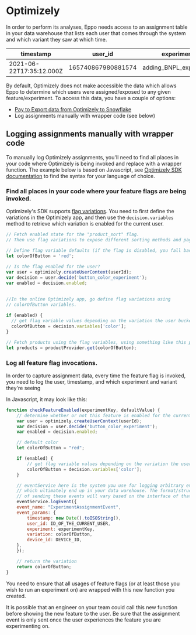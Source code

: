 # Optimizely

In order to perform its analyses, Eppo needs access to an assignment table in your data warehouse that lists each user that comes through the system and which variant they saw at which time.

| timestamp | user_id | experiment | variation |
| --------- | ------- | ---------- | --------- |
| 2021-06-22T17:35:12.000Z | 165740867980881574 | adding_BNPL_experiment | affirm |

By default, Optimizely does not make accessible the data which allows Eppo to determine which users were assigned/exposed to any given feature/experiment. To access this data, you have a couple of options:

- [Pay to Export data from Optimizely to Snowflake](https://docs.developers.optimizely.com/optimizely-data/docs/snowflake-integration)
- Log assignments manually with wrapper code (see below)

## Logging assignments manually with wrapper code

To manually log Optimizely assignments, you'll need to find all places in your code where Optimizely is being invoked and replace with a wrapper function. The example below is based on Javascript, see [Optimizely SDK documentation](https://docs.developers.optimizely.com/full-stack/v4.0/docs/create-flag-variations#implement-flag-variations) to find the syntax for your language of choice.

### Find all places in your code where your feature flags are being invoked.


Optimizely's SDK supports [flag variations](https://docs.developers.optimizely.com/full-stack/v4.0/docs/create-flag-variations). You need to first define the variations in the Optimizely app, and then use the `decision.variables` method to retrieve which variation is enabled for the current user. 

```js
// Fetch enabled state for the "product_sort" flag.
// Then use flag variations to expose different sorting methods and pagination. 

// Define flag variable defaults (if the flag is disabled, you fall back to these values)
let colorOfButton = 'red';
 
// Is the flag enabled for the user?
var user = optimizely.createUserContext(userId);
var decision = user.decide('button_color_experiment');
var enabled = decision.enabled;

                                                        
//In the online Optimizely app, go define flag variations using
// colorOfButton variables. 
  
if (enabled) {
  // get flag variable values depending on the variation the user bucketed into
  colorOfButton = decision.variables['color'];
}

// Fetch products using the flag variables, using something like this pseudocode:
let products = productProvider.get(colorOfButton);
```

### Log all feature flag invocations.

In order to capture assignment data, every time the feature flag is invoked, you need to log the user, timestamp, and which experiment and variant they're seeing

In Javascript, it may look like this:

```javascript
function checkFeatureEnabled(experimentKey, defaultValue) {
    // determine whether or not this feature is enabled for the current user
    var user = optimizely.createUserContext(userId);
    var decision = user.decide('button_color_experiment');
    var enabled = decision.enabled;

    // default color
    let colorOfButton = "red";

    if (enabled) {
        // get flag variable values depending on the variation the user bucketed into
        colorOfButton = decision.variables['color'];
    }

    // eventService here is the system you use for logging arbitrary events
    // which ultimately end up in your data warehouse. The format/structure
    // of sending these events will vary based on the interface of that system.
    eventService.logEvent({
    event_name: "ExperimentAssignmentEvent",
    event_params: {
        timestamp: new Date().toISOString(),
        user_id: ID_OF_THE_CURRENT_USER,
        experiment: experimentKey,
        variation: colorOfButton,
        device_id: DEVICE_ID,
    },
    });

    // return the variation
    return colorOfButton;
}
```

You need to ensure that all usages of feature flags (or at least those you wish to run an experiment on) are wrapped with this new function you created.

It is possible that an engineer on your team could call this new function before showing the new feature to the user. Be sure that the assignment event is only sent once the user experiences the feature you are experimenting on.